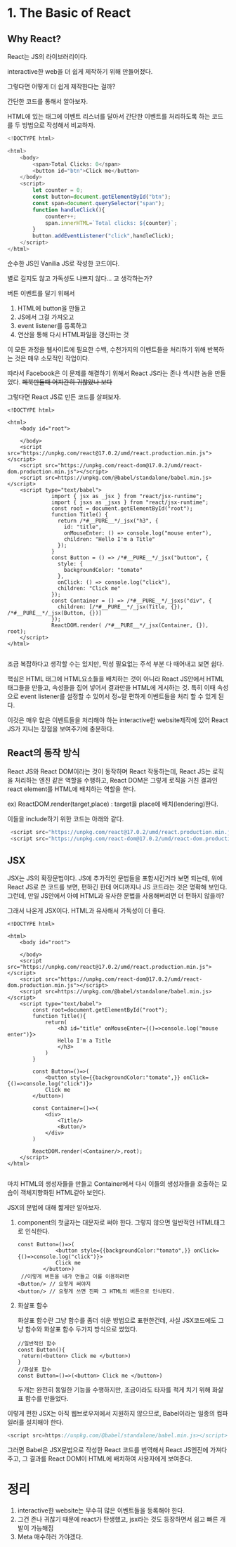 
# 1. The Basic of React



## Why React?

React는 JS의 라이브러리이다.

interactive한 web을 더 쉽게 제작하기 위해 만들어졌다.

그렇다면 어떻게 더 쉽게 제작한다는 걸까?

간단한 코드를 통해서 알아보자.



HTML에 있는 태그에 이벤트 리스너를 달아서 간단한 이벤트를 처리하도록 하는 코드를 두 방법으로 작성해서 비교하자.

```js
<!DOCTYPE html>

<html>
    <body>
        <span>Total Clicks: 0</span>
        <button id="btn">Click me</button>
    </body>
    <script> 
        let counter = 0;
        const button=document.getElementById("btn");
        const span=document.querySelector("span");
        function handleClick(){
            counter++;
            span.innerHTML=`Total clicks: ${counter}`; 
        }
        button.addEventListener("click",handleClick);
    </script>
</html>
```

순수한 JS인 Vanilia JS로 작성한 코드이다. 

별로 길지도 않고 가독성도 나쁘지 않다... 고 생각하는가?

버튼 이벤트를 달기 위해서

1. HTML에 button을 만들고
2. JS에서 그걸 가져오고
3. event listener를 등록하고
4. 연산을 통해 다시 HTML파일을 갱신하는 것

이 모든 과정을 웹사이트에 필요한 수백, 수천가지의 이벤트들을 처리하기 위해 반복하는 것은 매우 소모적인 작업이다.

따라서 Facebook은 이 문제를 해결하기 위해서 React JS라는 존나 섹시한 놈을 만들었다. ~~페북만들때 어지간히 귀찮았나 보다~~



그렇다면 React JS로 만든 코드를 살펴보자.

```react
<!DOCTYPE html>

<html>
    <body id="root">

    </body>
    <script src="https://unpkg.com/react@17.0.2/umd/react.production.min.js"></script>
    <script src="https://unpkg.com/react-dom@17.0.2/umd/react-dom.production.min.js"></script>
    <script src=https://unpkg.com/@babel/standalone/babel.min.js></script>
    <script type="text/babel">
              import { jsx as _jsx } from "react/jsx-runtime";
              import { jsxs as _jsxs } from "react/jsx-runtime";
              const root = document.getElementById("root");
              function Title() {
                return /*#__PURE__*/_jsx("h3", {
                  id: "title",
                  onMouseEnter: () => console.log("mouse enter"),
                  children: "Hello I'm a Title"
                });
              }
              const Button = () => /*#__PURE__*/_jsx("button", {
                style: {
                  backgroundColor: "tomato"
                },
                onClick: () => console.log("click"),
                children: "Click me"
              });
              const Container = () => /*#__PURE__*/_jsxs("div", {
                children: [/*#__PURE__*/_jsx(Title, {}), /*#__PURE__*/_jsx(Button, {})]
              });
              ReactDOM.render( /*#__PURE__*/_jsx(Container, {}), root);
    </script>
</html>


```

조금 복잡하다고 생각할 수는 있지만, 막성 필요없는 주석 부분 다 때어내고 보면 쉽다.

핵심은 HTML 태그에 HTML요소들을 배치하는 것이 아니라 React JS안에서 HTML태그들을 만들고, 속성들을 집어 넣어서 결과만을 HTML에 게시하는 것.  특히 이때 속성으로 event listener를 설정할 수 있어서 정~말 편하게 이벤트들을 처리 할 수 있게 된다.

이것은 매우 많은 이벤트들을 처리해야 하는 interactive한 website제작에 있어 React JS가 지니는 장점을 보여주기에 충분하다.



## React의 동작 방식

React JS와 React DOM이라는 것이 동작하며 React 작동하는데, React JS는 로직을 처리하는 엔진 같은 역할을 수행하고, React DOM은 그렇게 로직을 거친 결과인 react element를 HTML에 배치하는 역할을 한다.

ex) ReactDOM.render(target,place) : target을 place에 배치(lendering)한다.

이들을 include하기 위한 코드는 아래와 같다.

```js
 <script src="https://unpkg.com/react@17.0.2/umd/react.production.min.js"></script>
 <script src="https://unpkg.com/react-dom@17.0.2/umd/react-dom.production.min.js"></script>
```



## JSX

JSX는 JS의 확장문법이다. JS에 추가적인 문법들을 포함시킨거라 보면 되는데, 위에 React JS로 쓴 코드를 보면, 편하긴 한데 어디까지나 JS 코드라는 것은 명확해 보인다. 그런데, 만일 JS안에서 아예 HTML과 유사한 문법을 사용해버리면 더 편하지 않을까? 

그래서 나온게 JSX이다. HTML과 유사해서 가독성이 더 좋다.

```react
<!DOCTYPE html>

<html>
    <body id="root">

    </body>
    <script src="https://unpkg.com/react@17.0.2/umd/react.production.min.js"></script>
    <script src="https://unpkg.com/react-dom@17.0.2/umd/react-dom.production.min.js"></script>
    <script src=https://unpkg.com/@babel/standalone/babel.min.js></script>
    <script type="text/babel">
        const root=document.getElementById("root");
        function Title(){
            return(
                <h3 id="title" onMouseEnter={()=>console.log("mouse enter")}>
                Hello I'm a Title
                </h3>
            )
        }
            
        const Button=()=>(
            <button style={{backgroundColor:"tomato",}} onClick={()=>console.log("click")}>
            Click me
        </button>)
      
        const Container=()=>(
            <div>
                <Title/>
                <Button/>
            </div>
        )
       
        ReactDOM.render(<Container/>,root);
    </script>
</html>


```

마치 HTML의 생성자들을 만들고 Container에서 다시 이들의 생성자들을 호출하는 모습이 객체지향화된 HTML같아 보인다.



JSX의 문법에 대해 짧게만 알아보자.

1. component의 첫글자는 대문자로 써야 한다. 그렇지 않으면 일반적인 HTML태그로 인식한다.

   ```react
   const Button=()=>(
               <button style={{backgroundColor:"tomato",}} onClick={()=>console.log("click")}>
               Click me
           </button>)
    //이렇게 버튼을 내가 먼들고 이를 이용하려면
   <Button/> // 요렇게 써야지
   <button/> // 요렇게 쓰면 진짜 그 HTML의 버튼으로 인식된다.
   ```

2. 화살표 함수

   화살표 함수란 그냥 함수를 좀더 쉬운 방법으로 표현한건데, 사실 JSX코드에도 그냥 함수와 화살표 함수 두가지 방식으로 썼었다.

   ```react
   //일반적인 함수
   const Button(){ 
   	return(<button> Click me </button>)
   }
   //화살표 함수
   const Button=()=>(<button> Click me </button>)
   ```

   두개는 완전히 동일한 기능을 수행하지만, 조금이라도 타자를 적게 치기 위해 화살표 함수를 만들었다.

   

이렇게 편한 JSX는 아직 웹브로우저에서 지원하지 않으므로,  Babel이라는 일종의 컴파일러를 설치해야 한다.

```js
<script src=https://unpkg.com/@babel/standalone/babel.min.js></script>
```

그러면 Babel은 JSX문법으로 작성한 React 코드를 번역해서 React JS엔진에 가져다 주고, 그 결과를 React DOM이 HTML에 배치하여 사용자에게 보여준다.



# 정리

1. interactive한 website는 무수히 많은 이벤트들을 등록해야 한다.
2. 그건 존나 귀찮기 때문에 react가 탄생했고, jsx라는 것도 등장하면서 쉽고 빠른 개발이 가능해짐
3. Meta 매수하러 가야겠다.